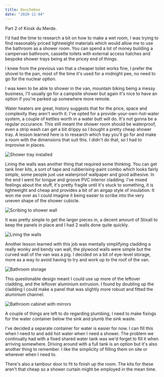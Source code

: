 ```yaml
---
title: Douchebox
date: "2020-11-04"
---
```


Part 2 of Kiosk du Merde.

I'd had the time to research a bit on how to make a wet room, I was trying to find reasonably priced lightweight materials which would allow me to use the bathroom as a shower room. You can spend a lot of money building a campervan bathroom, cassette toilets with external access hatches and bespoke shower trays being at the pricey end of things.

I knew from the previous van that a cheaper toilet works fine, I prefer the shovel to the pan, most of the time it's used for a midnight pee, no need to go for the nuclear option. 

I was keen to be able to shower in the van, mountain biking being a messy business, I'll usually go for a campsite shower but again it's nice to have an option if you're parked up somewhere more remote.

Water heaters are great, history suggests that for the price, space and complexity they aren't worth it. I've opted for a provide-your-own-hot-water system, a couple of kettles worth in a water butt will do. It's not gonna be a regular occurance.
This still meant the shower room should be waterproof, even a strip wash can get a bit drippy so I bought a pretty cheap shower tray. A lesson learned here is to research which tray you'll go for and make a room with the dimensions that suit this. I didn't do that, so I had to improvise in places.

![Shower tray installed](shower-tray-installed.jpg)

Lining the walls was another thing that required some thinking. You can get tank liner kits, a sort of tape and rubberising-paint combo which looks fairly simple, some people just use waterproof wallpaper and good adhesive. In the end I went for tongue and groove PVC interior cladding. I've mixed feelings about the stuff, it's pretty fragile until it's stuck to something, it is lightweight and cheap and provides a bit of an airgap style of insulation. It won me over as I could imagine it being easier to scribe into the very uneven shape of the shower cubicle.

![Scribing to shower wall](scribing.jpg)

It was pretty simple to get the larger pieces in, a decent amount of Stixall to keep the panels in place and I had 2 walls done quite quickly.

![Lining the walls](bendy-bits.jpg)

Another lesson learned with this job was mentally simplifying cladding a really wonky and bendy van wall, the plywood walls were simple but the curved wall of the van was a pig. I decided on a bit of eye-level storage, more as a way to avoid having to try and work up to the roof of the van.

![Bathroom storage](storage.jpg)

This questionable design meant I could use up more of the leftover cladding, and the leftover aluminium extrusion. I found by doubling up the cladding I could make a panel that was slightly more robust and fitted the aluminium channel.

![Bathroom cabinet with mirrors](storage-complete.jpg)

A couple of things are left to do regarding plumbing, I need to make fixings for the water container below the sink and plumb the sink waste.

I've decided a separate container for water is easier for now. I can fill this when I need to and add hot water when I need a shower. The problem we continually had with a fixed shared water tank was we'd forget to fill it when arriving somewhere. Driving around with a full tank is an option but it's also another thing to remember. I like the simplicity of filling them on site or wherever when I need to.

There's also a tambour door to fit to finish up the room. The kits for these aren't that cheap so a shower curtain might be employed in the mean time.
